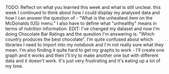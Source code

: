 TODO: Reflect on what you learned this week and what is still unclear.
this week I continued to think about how I could display my analysed data and how I can answer the question of - "What is the unhealiest item on the McDonalds (US) menu." I also have to define what "unhealthy" means in terms of nutrition information.
EDIT: I've changed my dataset and now I'm doing Chocolate Bar Ratings and the question I'm answering is: "Which country produces the best chocolate". I'm quite confused about which libraries I need to import into my notebook and I'm not really sure what they mean. I'm also finding it quite hard to get my graphs to work - I'll create one graph and it works and then I'll try to make another one but with different data and it doesn't work. It's just very frustrating and it's eating up a lot of my time.